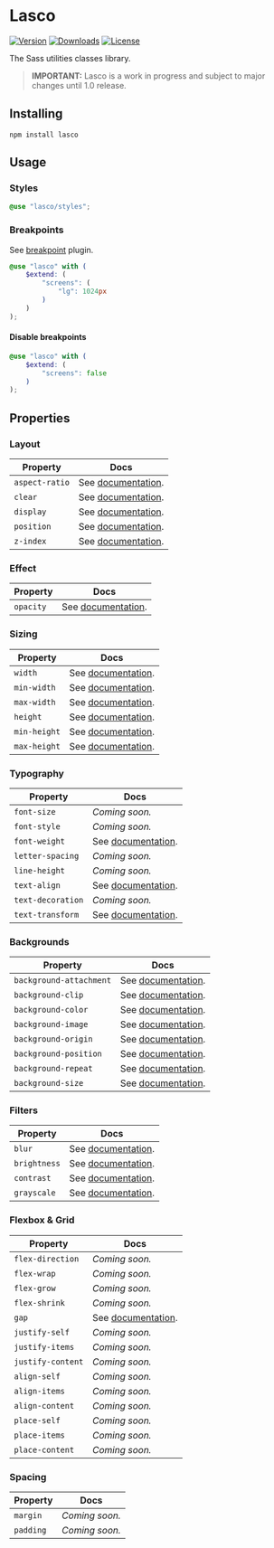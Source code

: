 # Lasco

[![Version](https://flat.badgen.net/npm/v/lasco)](https://www.npmjs.com/package/lasco)
[![Downloads](https://flat.badgen.net/npm/dt/lasco)](https://www.npmjs.com/package/lasco)
[![License](https://flat.badgen.net/npm/license/lasco)](https://www.npmjs.com/package/lasco)

The Sass utilities classes library.

> **IMPORTANT:** Lasco is a work in progress and subject to major changes until 1.0 release.

## Installing

```shell
npm install lasco
```

## Usage

### Styles

```scss
@use "lasco/styles";
```

### Breakpoints

See [breakpoint](https://github.com/sass-collective/sass-collective/tree/master/packages/breakpoint#tokens) plugin.

```scss
@use "lasco" with (
    $extend: (
        "screens": (
            "lg": 1024px
        )
    )
);
```

#### Disable breakpoints

```scss
@use "lasco" with (
    $extend: (
        "screens": false
    )
);
```

## Properties

### Layout

| Property       | Docs                                           |
|----------------|------------------------------------------------|
| `aspect-ratio` | See [documentation](/src/aspect-ratio#readme). |
| `clear`        | See [documentation](/src/clear#readme).        |
| `display`      | See [documentation](/src/display#readme).      |
| `position`     | See [documentation](/src/position#readme).     |
| `z-index`      | See [documentation](/src/z-index#readme).      |

### Effect

| Property  | Docs                                      |
|-----------|-------------------------------------------|
| `opacity` | See [documentation](/src/opacity#readme). |

### Sizing

| Property     | Docs                                         |
|--------------|----------------------------------------------|
| `width`      | See [documentation](/src/width#readme).      |
| `min-width`  | See [documentation](/src/width/min#readme).  |
| `max-width`  | See [documentation](/src/width/max#readme).  |
| `height`     | See [documentation](/src/height#readme).     |
| `min-height` | See [documentation](/src/height/min#readme). |
| `max-height` | See [documentation](/src/height/max#readme). |

### Typography

| Property          | Docs                                                        |
|-------------------|-------------------------------------------------------------|
| `font-size`       | _Coming soon._                                              |
| `font-style`      | _Coming soon._                                              |
| `font-weight`     | See [documentation](/src/typography/font-weight#readme).    |
| `letter-spacing`  | _Coming soon._                                              |
| `line-height`     | _Coming soon._                                              |
| `text-align`      | See [documentation](/src/typography/text-align#readme).     |
| `text-decoration` | _Coming soon._                                              |
| `text-transform`  | See [documentation](/src/typography/text-transform#readme). |

### Backgrounds

| Property                | Docs                                                    |
|-------------------------|---------------------------------------------------------|
| `background-attachment` | See [documentation](/src/background/attachment#readme). |
| `background-clip`       | See [documentation](/src/background/clip#readme).       |
| `background-color`      | See [documentation](/src/background/color#readme).      |
| `background-image`      | See [documentation](/src/background/image#readme).      |
| `background-origin`     | See [documentation](/src/background/origin#readme).     |
| `background-position`   | See [documentation](/src/background/position#readme).   |
| `background-repeat`     | See [documentation](/src/background/repeat#readme).     |
| `background-size`       | See [documentation](/src/background/size#readme).       |

### Filters

| Property     | Docs                                                |
|--------------|-----------------------------------------------------|
| `blur`       | See [documentation](/src/filter/blur#readme).       |
| `brightness` | See [documentation](/src/filter/brightness#readme). |
| `contrast`   | See [documentation](/src/filter/contrast#readme).   |
| `grayscale`  | See [documentation](/src/filter/grayscale#readme).  |

### Flexbox & Grid

| Property          | Docs                                  |
|-------------------|---------------------------------------|
| `flex-direction`  | _Coming soon._                        |
| `flex-wrap`       | _Coming soon._                        |
| `flex-grow`       | _Coming soon._                        |
| `flex-shrink`     | _Coming soon._                        |
| `gap`             | See [documentation](/src/gap#readme). |
| `justify-self`    | _Coming soon._                        |
| `justify-items`   | _Coming soon._                        |
| `justify-content` | _Coming soon._                        |
| `align-self`      | _Coming soon._                        |
| `align-items`     | _Coming soon._                        |
| `align-content`   | _Coming soon._                        |
| `place-self`      | _Coming soon._                        |
| `place-items`     | _Coming soon._                        |
| `place-content`   | _Coming soon._                        |

### Spacing

| Property  | Docs           |
|-----------|----------------|
| `margin`  | _Coming soon._ |
| `padding` | _Coming soon._ |

